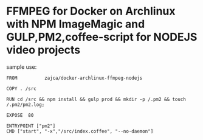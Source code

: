 FFMPEG for Docker on Archlinux with NPM ImageMagic and GULP,PM2,coffee-script for NODEJS video projects
=====================================================================================================

sample use:
```
FROM          zajca/docker-archlinux-ffmpeg-nodejs

COPY . /src

RUN cd /src && npm install && gulp prod && mkdir -p /.pm2 && touch /.pm2/pm2.log;

EXPOSE  80

ENTRYPOINT ["pm2"]
CMD ["start", "-x","/src/index.coffee", "--no-daemon"]
```